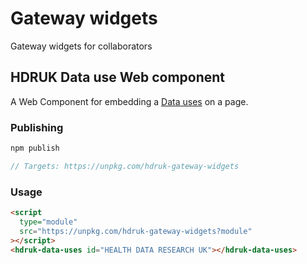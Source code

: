 # Gateway widgets

Gateway widgets for collaborators

## HDRUK Data use Web component

A Web Component for embedding a [Data uses](https://web.www.healthdatagateway.org/search?search=&tab=Datauses) on a page.

### Publishing

```js
npm publish

// Targets: https://unpkg.com/hdruk-gateway-widgets
```

### Usage

```html
<script
  type="module"
  src="https://unpkg.com/hdruk-gateway-widgets?module"
></script>
<hdruk-data-uses id="HEALTH DATA RESEARCH UK"></hdruk-data-uses>
```
